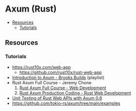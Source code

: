 # Axum (Rust)

<!-- toc -->

- [Resources](#resources)
  - [Tutorials](#tutorials)

<!-- tocstop -->

## Resources

### Tutorials

- https://rust10x.com/web-app
  - https://github.com/rust10x/rust-web-app
- [Introduction to Axum - Brooks Builds](https://www.youtube.com/playlist?list=PLrmY5pVcnuE-_CP7XZ_44HN-mDrLQV4nS) (playlist)
- Rust Axum Full Course - Jeremy Chone
  1. [Rust Axum Full Course - Web Development](https://www.youtube.com/watch?v=XZtlD_m59sM)
  2. [Rust Axum Production Coding - Rust Web Development](https://www.youtube.com/watch?v=3cA_mk4vdWY)
- [Unit Testing of Rust Web APIs with Axum 0.6](https://www.youtube.com/watch?v=_cYIhG_3qSo)
- https://github.com/tokio-rs/axum/tree/main/examples
